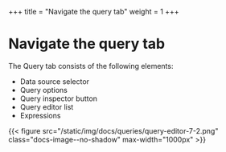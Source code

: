 +++
title = "Navigate the query tab"
weight = 1
+++

# Navigate the query tab

The Query tab consists of the following elements:

- Data source selector
- Query options
- Query inspector button
- Query editor list
- Expressions

{{< figure src="/static/img/docs/queries/query-editor-7-2.png" class="docs-image--no-shadow" max-width="1000px" >}}
